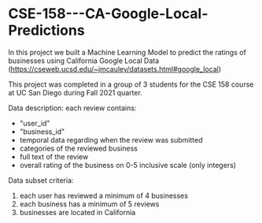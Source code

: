 # CSE-158---CA-Google-Local-Predictions
In this project we built a Machine Learning Model to predict the ratings of businesses using California Google Local Data (https://cseweb.ucsd.edu/~jmcauley/datasets.html#google_local)

This project was completed in a group of 3 students for the CSE 158 course at UC San Diego during Fall 2021 quarter.

Data description:
each review contains: 
- "user_id"
- "business_id"
- temporal data regarding when the review was submitted
- categories of the reviewed business
- full text of the review
- overall rating of the business on 0-5 inclusive scale (only integers)

Data subset criteria:
1) each user has reviewed a minimum of 4 businesses
2) each business has a minimum of 5 reviews
3) businesses are located in California

